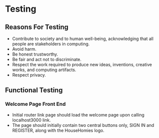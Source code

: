 #
<h1>Testing</h1>
<h2>Reasons For Testing</h2>

-	Contribute to society and to human well-being, acknowledging that all people are stakeholders in computing. 
-	Avoid harm.
-	Be honest trustworthy.
-	Be fair and act not to discriminate.
-	Respect the work required to produce new ideas, inventions, creative works, and computing artifacts.
-	Respect privacy.

<h2>Functional Testing</h2>
<h3><b>Welcome Page Front End</b></h3>

- Initial router link page should load the welcome page upon calling localhost3000 link.
- The page should initially contain two central buttons only, SIGN IN and REGISTER, along with the HouseHomies logo.



